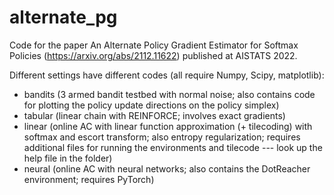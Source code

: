 # alternate_pg

Code for the paper An Alternate Policy Gradient Estimator for Softmax Policies (https://arxiv.org/abs/2112.11622) published at AISTATS 2022.

Different settings have different codes (all require Numpy, Scipy, matplotlib):
- bandits (3 armed bandit testbed with normal noise; also contains code for plotting the policy update directions on the policy simplex)
- tabular (linear chain with REINFORCE; involves exact gradients)
- linear (online AC with linear function approximation (+ tilecoding) with softmax and escort transform; also entropy regularization; requires additional files for running the environments and tilecode --- look up the help file in the folder)
- neural (online AC with neural networks; also contains the DotReacher environment; requires PyTorch)
